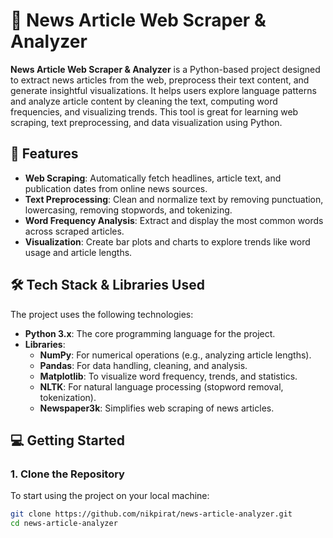 # 📰 News Article Web Scraper & Analyzer

**News Article Web Scraper & Analyzer** is a Python-based project designed to extract news articles from the web, preprocess their text content, and generate insightful visualizations. It helps users explore language patterns and analyze article content by cleaning the text, computing word frequencies, and visualizing trends. This tool is great for learning web scraping, text preprocessing, and data visualization using Python.

## 🚀 Features

- **Web Scraping**: Automatically fetch headlines, article text, and publication dates from online news sources.
- **Text Preprocessing**: Clean and normalize text by removing punctuation, lowercasing, removing stopwords, and tokenizing.
- **Word Frequency Analysis**: Extract and display the most common words across scraped articles.
- **Visualization**: Create bar plots and charts to explore trends like word usage and article lengths.

## 🛠️ Tech Stack & Libraries Used

The project uses the following technologies:

- **Python 3.x**: The core programming language for the project.
- **Libraries**:
  - **NumPy**: For numerical operations (e.g., analyzing article lengths).
  - **Pandas**: For data handling, cleaning, and analysis.
  - **Matplotlib**: To visualize word frequency, trends, and statistics.
  - **NLTK**: For natural language processing (stopword removal, tokenization).
  - **Newspaper3k**: Simplifies web scraping of news articles.

## 💻 Getting Started

### 1. Clone the Repository

To start using the project on your local machine:

```bash
git clone https://github.com/nikpirat/news-article-analyzer.git
cd news-article-analyzer
